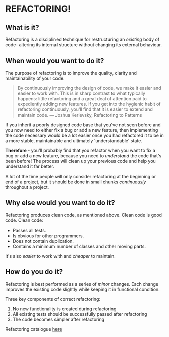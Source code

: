 # REFACTORING! 

## What is it?

Refactoring is a disciplined technique for restructuring an *existing* body of code- altering its internal structure without changing its external behaviour.

## When would you want to do it? 

The purpose of refactoring is to improve the quality, clarity and maintainability of your code. 

> By continuously improving the design of code, we make it easier and easier to work with. This is in sharp contrast to what typically happens: little refactoring and a great deal of attention paid to expediently adding new features. If you get into the hygienic habit of refactoring continuously, you'll find that it is easier to extend and maintain code.
— Joshua Kerievsky, Refactoring to Patterns

If you inherit a poorly designed code base that you've not seen before and you now need to either fix a bug or add a new feature, then implementing the code necessary would be a lot easier once you had refactored it to be in a more stable, maintainable and ultimately 'understandable' state.

**Therefore** - you'll probably find that you refactor when you want to fix a bug or add a new feature, because you need to *understand* the code that's been before! The process will clean up your previous code and help you understand it far better.

A lot of the time people will only consider refactoring at the beginning or end of a project, but it should be done in small chunks *continuously* throughout a project. 

## Why else would you want to do it? 

Refactoring produces clean code, as mentioned above. Clean code is good code. Clean code:

 * Passes all tests.
 * Is obvious for other programmers.
 * Does not contain duplication.
 * Contains a minimum number of classes and other moving parts.

It's also *easier* to work with and *cheaper* to maintain. 

## How do you do it?

Refactoring is best performed as a series of *minor* changes. Each change improves the existing code slightly while keeping it in functional condition.

Three key components of correct refactoring:

1. No new functionality is created during refactoring
2. All existing tests should be successfully passed after refactoring
3. The code becomes simpler after refactoring

Refactoring catalogue [here](https://refactoring.guru/catalog)

